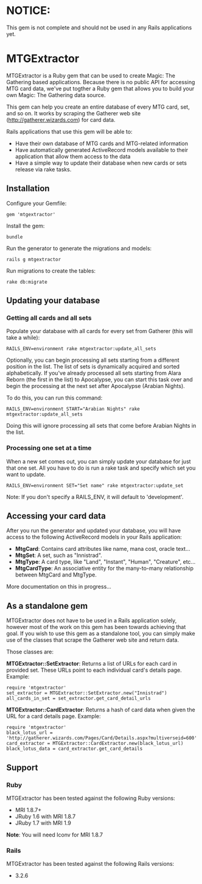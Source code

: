 # NOTICE:

This gem is not complete and should not be used in any Rails applications yet.

# MTGExtractor

MTGExtractor is a Ruby gem that can be used to create Magic: The Gathering based
applications. Because there is no public API for accessing MTG card data, we've
put togther a Ruby gem that allows you to build your own Magic: The Gathering
data source.

This gem can help you create an entire database of every MTG card, set, and so on.
It works by scraping the Gatherer web site (http://gatherer.wizards.com) for
card data.

Rails applications that use this gem will be able to:

  - Have their own database of MTG cards and MTG-related information
  - Have automatically generated ActiveRecord models available to their application
  that allow them access to the data
  - Have a simple way to update their database when new cards or sets release
  via rake tasks.

## Installation

Configure your Gemfile:

    gem 'mtgextractor'

Install the gem:

    bundle

Run the generator to generate the migrations and models:

    rails g mtgextractor

Run migrations to create the tables:

    rake db:migrate

## Updating your database

### Getting all cards and all sets

Populate your database with all cards for every set from Gatherer (this will take a while):

    RAILS_ENV=environment rake mtgextractor:update_all_sets

Optionally, you can begin processing all sets starting from a different position in the list.
The list of sets is dynamically acquired and sorted alphabetically. If you've already processed
all sets starting from Alara Reborn (the first in the list) to Apocalypse, you can start this
task over and begin the processing at the next set after Apocalypse (Arabian Nights). 

To do this, you can run this command:

    RAILS_ENV=environment START="Arabian Nights" rake mtgextractor:update_all_sets

Doing this will ignore processing all sets that come before Arabian Nights in the list.

### Processing one set at a time 

When a new set comes out, you can simply update your database for just that one
set. All you have to do is run a rake task and specify which set you want to
update.

    RAILS_ENV=environment SET="Set name" rake mtgextractor:update_set

Note: If you don't specify a RAILS_ENV, it will default to 'development'.

## Accessing your card data

After you run the generator and updated your database, you will have access to
the following ActiveRecord models in your Rails application:

  - **MtgCard**: Contains card attributes like name, mana cost, oracle text...
  - **MtgSet**: A set, such as "Innistrad".
  - **MtgType**: A card type, like "Land", "Instant", "Human", "Creature", etc...
  - **MtgCardType**: An associative entity for the many-to-many relationship between MtgCard and MtgType.

More documentation on this in progress...

## As a standalone gem

MTGExtractor does not have to be used in a Rails application solely, however most
of the work on this gem has been towards achieving that goal. If you wish to use
this gem as a standalone tool, you can simply make use of the classes that scrape
the Gatherer web site and return data.

Those classes are:

**MTGExtractor::SetExtractor**: Returns a list of URLs for each card in provided
set. These URLs point to each individual card's details page. Example:

    require 'mtgextractor'
    set_extractor = MTGExtractor::SetExtractor.new("Innistrad")
    all_cards_in_set = set_extractor.get_card_detail_urls

**MTGExtractor::CardExtractor**: Returns a hash of card data when given the
URL for a card details page. Example:

    require 'mtgextractor'
    black_lotus_url = 'http://gatherer.wizards.com/Pages/Card/Details.aspx?multiverseid=600'
    card_extractor = MTGExtractor::CardExtractor.new(black_lotus_url)
    black_lotus_data = card_extractor.get_card_details

## Support

### Ruby

MTGExtractor has been tested against the following Ruby versions:

  - MRI 1.8.7+
  - JRuby 1.6 with MRI 1.8.7
  - JRuby 1.7 with MRI 1.9

**Note**: You will need Iconv for MRI 1.8.7


### Rails

MTGExtractor has been tested against the following Rails versions:

  - 3.2.6

